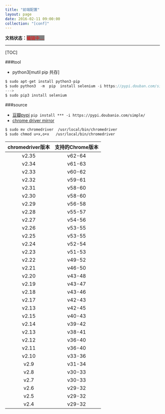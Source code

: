 ```yaml
---
title: "前端配置"
layout: page
date: 2016-02-11 09:00:00
collection: "[conf]"
---
```

**文档状态：**<a style="color:red;background-color:gray">编辑中....</a>

---

[TOC]

###tool
- python3[mutil pip 共存]
```c 
$ sudo apt-get install python3-pip
$ sudo python3  -m  pip  install selenium -i https://pypi.douban.com/simple/
--->
$ sudo pip3 install selenium
```

###source
- [豆瓣pypi](https://pypi.doubanio.com/simple/)
    `pip install *** -i https://pypi.doubanio.com/simple/`
- [chrome driver mirror](http://npm.taobao.org/mirrors/chromedriver/)
```bash
$ sudo mv chromedriver  /usr/local/bin/chromedriver
$ sudo chmod u+x,o+x   /usr/local/bin/chromedriver
```

|chromedriver版本 | 支持的Chrome版本|
|:--:|:--:|
|v2.35|   v62-64|
|v2.34|   v61-63|
|v2.33|   v60-62|
|v2.32|   v59-61|
|v2.31|   v58-60|
|v2.30|   v58-60|
|v2.29|   v56-58|
|v2.28 |  v55-57|
|v2.27 |  v54-56|
|v2.26 |  v53-55|
|v2.25  | v53-55|
|v2.24  | v52-54|
|v2.23|   v51-53|
|v2.22|   v49-52|
|v2.21|   v46-50|
|v2.20|   v43-48|
|v2.19 |  v43-47|
|v2.18 |  v43-46|
|v2.17 |  v42-43|
|v2.13 |  v42-45|
|v2.15  | v40-43|
|v2.14  | v39-42|
|v2.13  | v38-41|
|v2.12  | v36-40|
|v2.11   |v36-40|
|v2.10   |v33-36|
|v2.9    |v31-34|
|v2.8    |v30-33|
|v2.7|    v30-33|
|v2.6 |   v29-32|
|v2.5 |   v29-32|
|v2.4 |   v29-32|
